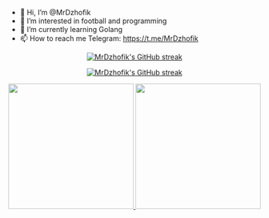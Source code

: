 - 👋 Hi, I’m @MrDzhofik
- 👀 I’m interested in football and programming
- 🌱 I’m currently learning Golang
- 📫 How to reach me Telegram:  https://t.me/MrDzhofik

<p align="center">
  <a href="https://github.com/MrDzhofik">
    <img src="https://github-readme-streak-stats.herokuapp.com/?user=mrdzhofik&theme=radical&border=7F3FBF&background=0D1117" alt="MrDzhofik's GitHub streak"/>
  </a>
</p>

<p align="center">
  <a href="https://github.com/MrDzhofik">
    <img src="https://github-profile-summary-cards.vercel.app/api/cards/profile-details?username=mrdzhofik&theme=radical" alt="MrDzhofik's GitHub streak"/>
    
  </a>
</p>



<p align="center">
  <a href="https://github.com/MrDzhofik">
    <img src="https://github-readme-stats.vercel.app/api/top-langs/?username=MrDzhofik&hide=Ruby,CSS,HTML,Makefile,Pascal&theme=radical" height="250px"/>
    <img src="https://github-readme-stats.vercel.app/api?username=MrDzhofik&show_icons=true&theme=radical" height="250px"/>
  </a>
</p>
<!-- ![MrDzhofik's Top Languages](https://github-readme-stats.vercel.app/api/top-langs/?username=MrDzhofik&hide=Ruby,CSS,HTML,Makefile,Pascal&theme=merko)
![MrDzhofik's Activity](https://github-profile-summary-cards.vercel.app/api/cards/profile-details?username=mrdzhofik&theme=radical)
 -->



<!---
MrDzhofik/MrDzhofik is a ✨ special ✨ repository because its `README.md` (this file) appears on your GitHub profile.
You can click the Preview link to take a look at your changes.
--->
